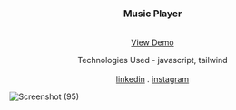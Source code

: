 
<div align="center">

  <h3 align="center" >Music Player</h3>

  <p align="center">
    <br />
    <a href="https://marjanmokhtari.github.io/Music_player/">View Demo</a>
      <p>Technologies Used - javascript, tailwind
        <br/>
        <br/>
    <a href="https://www.linkedin.com/in/marjanmokhtari">linkedin</a>
    .
    <a href="https://www.instagram.com/marjanmokhtari.web">instagram</a>
  </p>
</div>

![Screenshot (95)](https://github.com/marjanmokhtari/Music_player/assets/143844652/aee33181-73ac-43a4-8350-0c16895abe45)

